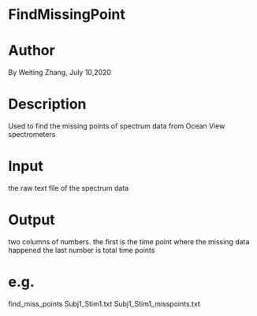 # FindMissingPoint

# Author
By Weiting Zhang, July 10,2020

# Description
Used to find the missing points of spectrum data from Ocean View spectrometers
# Input 
the raw text file of the spectrum data
# Output
two columns of numbers. 
the first is the time point where the missing data happened
the last number is total time points

# e.g. 
find_miss_points  Subj1_Stim1.txt Subj1_Stim1_misspoints.txt
